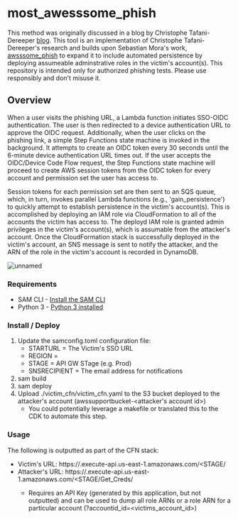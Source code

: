 # most_awesssome_phish

This method was originally discussed in a blog by Christophe Tafani-Dereeper [blog](https://blog.christophetd.fr/phishing-for-aws-credentials-via-aws-sso-device-code-authentication/). This tool is an implementation of Christophe Tafani-Dereeper's research and builds upon Sebastian Mora's work, [awsssome_phish](https://github.com/sebastian-mora/awsssome_phish#awsssome_phish) to expand it to include automated persistence by deploying assumeable adminstrative roles in the victim's account(s). This repository is intended only for authorized phishing tests. Please use responsibly and don't misuse it. 

## Overview

When a user visits the phishing URL, a Lambda function initiates SSO-OIDC authentication. The user is then redirected to a device authentication URL to approve the OIDC request. Additionally, when the user clicks on the phishing link, a simple Step Functions state machine is invoked in the background. It attempts to create an OIDC token every 30 seconds until the 6-minute device authentication URL times out. If the user accepts the OIDC/Device Code Flow request, the Step Functions state machine will proceed to create AWS session tokens from the OIDC token for every account and permission set the user has access to.

Session tokens for each permission set are then sent to an SQS queue, which, in turn, invokes parallel Lambda functions (e.g., 'gain_persistence') to quickly attempt to establish persistence in the victim's account(s). This is accomplished by deploying an IAM role via CloudFormation to all of the accounts the victim has access to. The deployd IAM role is granted admin privileges in the victim's account(s), which is assumable from the attacker's account. Once the CloudFormation stack is successfully deployed in the victim's account, an SNS message is sent to notify the attacker, and the ARN of the role in the victim's account is recorded in DynamoDB.

![unnamed](https://github.com/chuckiewonder/most_awsssome_phish/assets/11650102/173ce411-8d36-487b-9d9c-5d451cf64d12)


### Requirements

* SAM CLI - [Install the SAM CLI](https://docs.aws.amazon.com/serverless-application-model/latest/developerguide/serverless-sam-cli-install.html)
* Python 3 - [Python 3 installed](https://www.python.org/downloads/)


### Install / Deploy

1. Update the samconfig.toml configuration file:
    - STARTURL = The Victim's SSO URL
    - REGION = <Region>
    - STAGE = API GW STage (e.g. Prod)
    - SNSRECIPIENT = The email address for notifications
1. sam build
1. sam deploy
1. Upload ./victim_cfn/victim_cfn.yaml to the S3 bucket deployed to the attacker's account (awssupportbucket-<attacker's account id>)
    - You could potentially leverage a makefile or translated this to the CDK to automate this step.

### Usage

The following is outputted as part of the CFN stack:

- Victim's URL: https://<API GW ID>.execute-api.us-east-1.amazonaws.com/<STAGE/
- Attacker's URL: https://<API GW ID>.execute-api.us-east-1.amazonaws.com/<STAGE/Get_Creds/
    - Requires an API Key (generated by this application, but not outputted) and can be used to dump all role ARNs or a role ARN for a particular account (?accountid_id=<victims_account_id>)
